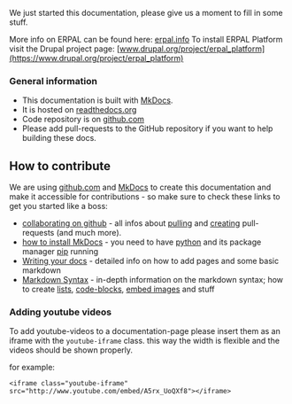 We just started this documentation, please give us a moment to fill in some stuff.

More info on ERPAL can be found here: [erpal.info](http://www.erpal.info)
To install ERPAL Platform visit the Drupal project page: [www.drupal.org/project/erpal_platform](https://www.drupal.org/project/erpal_platform)


### General information
* This documentation is built with [MkDocs](http://mkdocs.org).
* It is hosted on [readthedocs.org](https://readthedocs.org)
* Code repository is on [github.com](https://github.com/brightsolutions/ERPAL-Platform-Docs)
* Please add pull-requests to the GitHub repository if you want to help building these docs.


<!-- temporary: same as on index - make sure to copy it -->
## How to contribute
We are using [github.com](https://github.com/) and [MkDocs](http://mkdocs.org) to create this
 documentation and make it accessible for contributions - so make sure to check these links to get you started like a
  boss:

* [collaborating on github](https://help.github.com/categories/collaborating/) - all infos about
[pulling](https://help.github.com/articles/using-pull-requests) and [creating](https://help.github.com/articles/creating-a-pull-request) pull-requests (and much more).
* [how to install MkDocs](http://www.mkdocs.org/#installation) - you need to have [python](https://www.python.org/) and its package manager [pip](http://pip.readthedocs.org/en/latest/installing.html) running
* [Writing your docs](http://www.mkdocs.org/user-guide/writing-your-docs/) - detailed info on how to add pages and
some basic markdown
* [Markdown Syntax](http://daringfireball.net/projects/markdown/syntax) - in-depth information on the markdown
syntax; how to create [lists](http://daringfireball.net/projects/markdown/syntax#list), [code-blocks](http://daringfireball.net/projects/markdown/syntax#code), [embed images](http://daringfireball.net/projects/markdown/syntax#img) and
stuff


### Adding youtube videos
To add youtube-videos to a documentation-page please insert them as an iframe with the `youtube-iframe` class.
this way the width is flexible and the videos should be shown properly.

for example:

    <iframe class="youtube-iframe" src="http://www.youtube.com/embed/A5rx_UoQXf8"></iframe>
